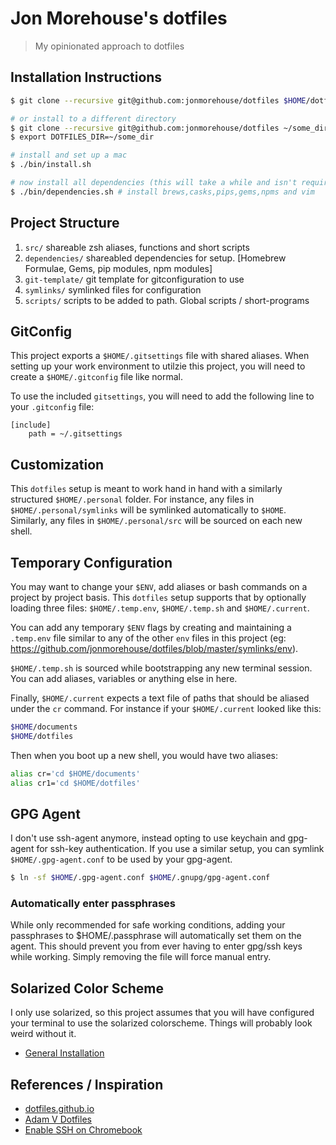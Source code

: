 # Jon Morehouse's dotfiles

> My opinionated approach to dotfiles


## Installation Instructions

~~~ sh
$ git clone --recursive git@github.com:jonmorehouse/dotfiles $HOME/dotfiles

# or install to a different directory
$ git clone --recursive git@github.com:jonmorehouse/dotfiles ~/some_dir
$ export DOTFILES_DIR=~/some_dir

# install and set up a mac
$ ./bin/install.sh

# now install all dependencies (this will take a while and isn't required)
$ ./bin/dependencies.sh # install brews,casks,pips,gems,npms and vim
~~~

## Project Structure

1. `src/` shareable zsh aliases, functions and short scripts
2. `dependencies/` shareabled dependencies for setup. [Homebrew Formulae, Gems, pip modules, npm modules]
3. `git-template/` git template for gitconfiguration to use
4. `symlinks/` symlinked files for configuration
5. `scripts/` scripts to be added to path. Global scripts / short-programs

## GitConfig

This project exports a `$HOME/.gitsettings` file with shared aliases. When setting up your work environment to utilzie this project, you will need to create a `$HOME/.gitconfig` file like normal.

To use the included `gitsettings`, you will need to add the following line to your `.gitconfig` file:

~~~ config
[include]
	path = ~/.gitsettings
~~~


## Customization

This `dotfiles` setup is meant to work hand in hand with a similarly structured `$HOME/.personal` folder. For instance, any files in `$HOME/.personal/symlinks` will be symlinked automatically to `$HOME`. Similarly, any files in `$HOME/.personal/src` will be sourced on each new shell.

## Temporary Configuration

You may want to change your `$ENV`, add aliases or bash commands on a project by project basis. This `dotfiles` setup supports that by optionally loading three files: `$HOME/.temp.env`, `$HOME/.temp.sh` and `$HOME/.current`.

You can add any temporary `$ENV` flags by creating and maintaining a `.temp.env` file similar to any of the other `env` files in this project (eg: https://github.com/jonmorehouse/dotfiles/blob/master/symlinks/env).

`$HOME/.temp.sh` is sourced while bootstrapping any new terminal session. You can add aliases, variables or anything else in here.

Finally, `$HOME/.current` expects a text file of paths that should be aliased under the `cr` command. For instance if your `$HOME/.current` looked like this:

~~~ bash
$HOME/documents
$HOME/dotfiles
~~~

Then when you boot up a new shell, you would have two aliases:

~~~ bash
alias cr='cd $HOME/documents'
alias cr1='cd $HOME/dotfiles'
~~~

## GPG Agent

I don't use ssh-agent anymore, instead opting to use keychain and gpg-agent for ssh-key authentication. If you use a similar setup, you can symlink `$HOME/.gpg-agent.conf` to be used by your gpg-agent.

~~~ bash
$ ln -sf $HOME/.gpg-agent.conf $HOME/.gnupg/gpg-agent.conf
~~~

### Automatically enter passphrases

While only recommended for safe working conditions, adding your passphrases to $HOME/.passphrase will automatically set them on the agent. This should prevent you from ever having to enter gpg/ssh keys while working. Simply removing the file will force manual entry.


## Solarized Color Scheme

I only use solarized, so this project assumes that you will have configured your terminal to use the solarized colorscheme. Things will probably look weird without it.

* [General Installation](http://ethanschoonover.com/solarized)

## References / Inspiration

* [dotfiles.github.io](http://dotfiles.github.io/)
* [Adam V Dotfiles](https://github.com/adamv/dotfiles)
* [Enable SSH on Chromebook](https://github.com/dnschneid/crouton/wiki/Running-servers-in-crouton)

